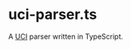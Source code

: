 # uci-parser.ts

A [UCI](https://en.wikipedia.org/wiki/Universal_Chess_Interface) parser written in TypeScript.